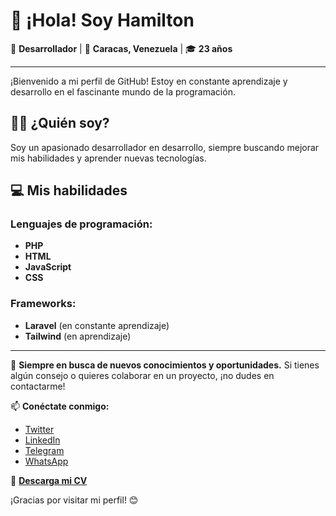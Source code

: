 # 👋 ¡Hola! Soy Hamilton

🌟 **Desarrollador** | 📍 **Caracas, Venezuela** | 🎓 **23 años**

---

¡Bienvenido a mi perfil de GitHub! Estoy en constante aprendizaje y desarrollo en el fascinante mundo de la programación.

## 🧑‍💻 ¿Quién soy?

Soy un apasionado desarrollador en desarrollo, siempre buscando mejorar mis habilidades y aprender nuevas tecnologías. 

## 💻 Mis habilidades

### Lenguajes de programación:
- **PHP**
- **HTML**
- **JavaScript**
- **CSS**

### Frameworks:
- **Laravel** (en constante aprendizaje)
- **Tailwind** (en aprendizaje)

---

🌱 **Siempre en busca de nuevos conocimientos y oportunidades.** Si tienes algún consejo o quieres colaborar en un proyecto, ¡no dudes en contactarme!

📫 **Conéctate conmigo:**
- [Twitter](https://x.com/hamiltonleon2)
- [LinkedIn](https://linkedin.com/in/hamiltonleon2)
- [Telegram](https://t.me/HamiltonLeon2)
- [WhatsApp](https://wa.me/584241301726)

📄 **[Descarga mi CV](https://drive.google.com/file/d/1lxBPKG7U6cowY32F6yQ21J8TB8qltTg4/view?usp=sharing)**

¡Gracias por visitar mi perfil! 😊
